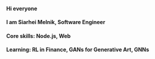 #### Hi everyone
#### I am Siarhei Melnik, Software Engineer
#### Core skills: Node.js, Web
#### Learning: RL in Finance, GANs for Generative Art, GNNs
